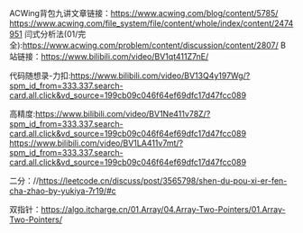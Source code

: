 ACWing背包九讲文章链接：https://www.acwing.com/blog/content/5785/
https://www.acwing.com/file_system/file/content/whole/index/content/2474951
闫式分析法(01/完全):https://www.acwing.com/problem/content/discussion/content/2807/
B 站链接：https://www.bilibili.com/video/BV1qt411Z7nE/

代码随想录-力扣:https://www.bilibili.com/video/BV13Q4y197Wg/?spm_id_from=333.337.search-card.all.click&vd_source=199cb09c046f64ef69dfc17d47fcc089

高精度:https://www.bilibili.com/video/BV1Ne411v78Z/?spm_id_from=333.337.search-card.all.click&vd_source=199cb09c046f64ef69dfc17d47fcc089
https://www.bilibili.com/video/BV1LA411v7mt/?spm_id_from=333.337.search-card.all.click&vd_source=199cb09c046f64ef69dfc17d47fcc089

二分：//https://leetcode.cn/discuss/post/3565798/shen-du-pou-xi-er-fen-cha-zhao-by-yukiya-7r19/#c

双指针：https://algo.itcharge.cn/01.Array/04.Array-Two-Pointers/01.Array-Two-Pointers/